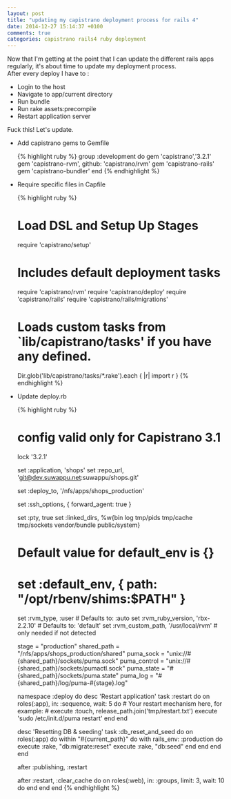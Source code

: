 ```yaml
---
layout: post
title: "updating my capistrano deployment process for rails 4"
date: 2014-12-27 15:14:37 +0100
comments: true
categories: capistrano rails4 ruby deployment
---
```


Now that I'm getting at the point that I can update the different rails apps regularly,
it's about time to update my deployment process.  
After every deploy I have to :

  * Login to the host
  * Navigate to app/current directory
  * Run bundle
  * Run rake assets:precompile
  * Restart application server

Fuck this!  Let's update.

  * Add capistrano gems to Gemfile

    {% highlight ruby %}
    group :development do
      gem 'capistrano','3.2.1'
      gem 'capistrano-rvm', github: 'capistrano/rvm'
      gem 'capistrano-rails'
      gem 'capistrano-bundler'
    end
    {% endhighlight %}

  * Require specific files in Capfile

    {% highlight ruby %}
    # Load DSL and Setup Up Stages
    require 'capistrano/setup'

    # Includes default deployment tasks
    require 'capistrano/rvm'
    require 'capistrano/deploy'
    require 'capistrano/rails'
    require 'capistrano/rails/migrations'

    # Loads custom tasks from `lib/capistrano/tasks' if you have any defined.
    Dir.glob('lib/capistrano/tasks/*.rake').each { |r| import r }
    {% endhighlight %}

  * Update deploy.rb

    {% highlight ruby %}
    # config valid only for Capistrano 3.1
    lock '3.2.1'

    set :application, 'shops'
    set :repo_url, 'git@dev.suwappu.net:suwappu/shops.git'

    set :deploy_to, '/nfs/apps/shops_production'

    set :ssh_options, {
      forward_agent: true
    }

    set :pty, true
    set :linked_dirs, %w{bin log tmp/pids tmp/cache tmp/sockets vendor/bundle
      public/system}

    # Default value for default_env is {}
    # set :default_env, { path: "/opt/rbenv/shims:$PATH" }

    set :rvm_type, :user                     # Defaults to: :auto
    set :rvm_ruby_version, 'rbx-2.2.10'      # Defaults to: 'default'
    set :rvm_custom_path, '/usr/local/rvm'  # only needed if not detected

    stage = "production"
    shared_path = "/nfs/apps/shops_production/shared"
    puma_sock    = "unix://#{shared_path}/sockets/puma.sock"
    puma_control = "unix://#{shared_path}/sockets/pumactl.sock"
    puma_state   = "#{shared_path}/sockets/puma.state"
    puma_log     = "#{shared_path}/log/puma-#{stage}.log"

    namespace :deploy do
      desc 'Restart application'
      task :restart do
        on roles(:app), in: :sequence, wait: 5 do
          # Your restart mechanism here, for example:
          # execute :touch, release_path.join('tmp/restart.txt')
          execute 'sudo /etc/init.d/puma restart'
        end
      end

      desc 'Resetting DB & seeding'
      task :db_reset_and_seed do
        on roles(:app) do
          within "#{current_path}" do
            with rails_env: :production do
              execute :rake, "db:migrate:reset"
              execute :rake, "db:seed"
            end
          end
        end
      end

      after :publishing, :restart

      after :restart, :clear_cache do
        on roles(:web), in: :groups, limit: 3, wait: 10 do
        end
      end
    end
    {% endhighlight %}






